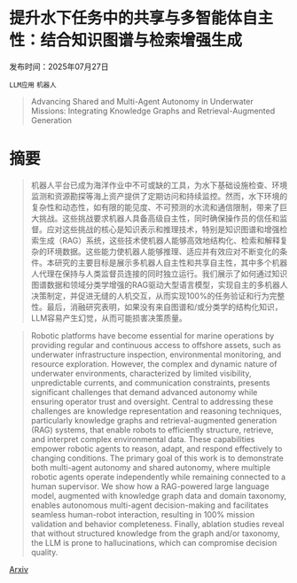 # 提升水下任务中的共享与多智能体自主性：结合知识图谱与检索增强生成

发布时间：2025年07月27日

`LLM应用` `机器人`

> Advancing Shared and Multi-Agent Autonomy in Underwater Missions: Integrating Knowledge Graphs and Retrieval-Augmented Generation

# 摘要

> 机器人平台已成为海洋作业中不可或缺的工具，为水下基础设施检查、环境监测和资源勘探等海上资产提供了定期访问和持续监控。然而，水下环境的复杂性和动态性，如有限的能见度、不可预测的水流和通信限制，带来了巨大挑战。这些挑战要求机器人具备高级自主性，同时确保操作员的信任和监督。应对这些挑战的核心是知识表示和推理技术，特别是知识图谱和增强检索生成（RAG）系统，这些技术使机器人能够高效地结构化、检索和解释复杂的环境数据。这些能力使机器人能够推理、适应并有效应对不断变化的条件。本研究的主要目标是展示多机器人自主性和共享自主性，其中多个机器人代理在保持与人类监督员连接的同时独立运行。我们展示了如何通过知识图谱数据和领域分类学增强的RAG驱动大型语言模型，实现自主的多机器人决策制定，并促进无缝的人机交互，从而实现100%的任务验证和行为完整性。最后，消融研究表明，如果没有来自图谱和/或分类学的结构化知识，LLM容易产生幻觉，从而可能损害决策质量。

> Robotic platforms have become essential for marine operations by providing regular and continuous access to offshore assets, such as underwater infrastructure inspection, environmental monitoring, and resource exploration. However, the complex and dynamic nature of underwater environments, characterized by limited visibility, unpredictable currents, and communication constraints, presents significant challenges that demand advanced autonomy while ensuring operator trust and oversight. Central to addressing these challenges are knowledge representation and reasoning techniques, particularly knowledge graphs and retrieval-augmented generation (RAG) systems, that enable robots to efficiently structure, retrieve, and interpret complex environmental data. These capabilities empower robotic agents to reason, adapt, and respond effectively to changing conditions. The primary goal of this work is to demonstrate both multi-agent autonomy and shared autonomy, where multiple robotic agents operate independently while remaining connected to a human supervisor. We show how a RAG-powered large language model, augmented with knowledge graph data and domain taxonomy, enables autonomous multi-agent decision-making and facilitates seamless human-robot interaction, resulting in 100\% mission validation and behavior completeness. Finally, ablation studies reveal that without structured knowledge from the graph and/or taxonomy, the LLM is prone to hallucinations, which can compromise decision quality.

[Arxiv](https://arxiv.org/abs/2507.20370)
